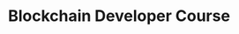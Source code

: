 ---
title: "Blockchain Developer Course"
description: "Consensys course on blockchain development fundamentals"
authors: ["@consensys"]
tags: ["Beginner Dev", "Consensys", "Blockchain", "Development"]
languages: ["Solidity", "JavaScript"]
url: "https://consensys.net/academy/"
dateAdded: 2024-01-15
level: "Beginner"
category: "Blockchain Courses"
---